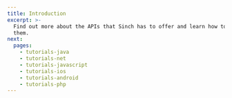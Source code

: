 ```yaml
---
title: Introduction
excerpt: >-
  Find out more about the APIs that Sinch has to offer and learn how to use
  them.
next:
  pages:
    - tutorials-java
    - tutorials-net
    - tutorials-javascript
    - tutorials-ios
    - tutorials-android
    - tutorials-php
---
```

